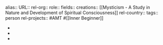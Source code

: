 alias::
URL::
rel-org::
role::
fields::
creations:: [[Mysticism - A Study in Nature and Development of Spiritual Consciousness]]
rel-country::
tags:: person
rel-projects:: #AMT #[[Inner Beginner]]



-
-
-
